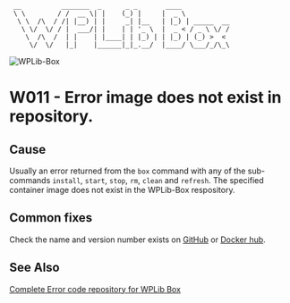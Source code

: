 ```
 __          _______  _      _ _       ____
 \ \        / /  __ \| |    (_) |     |  _ \
  \ \  /\  / /| |__) | |     _| |__   | |_) | _____  __
   \ \/  \/ / |  ___/| |    | | '_ \  |  _ < / _ \ \/ /
    \  /\  /  | |    | |____| | |_) | | |_) | (_) >  <
     \/  \/   |_|    |______|_|_.__/  |____/ \___/_/\_\
```

![WPLib-Box](https://github.com/wplib/box-scripts/blob/master/WPLib-Box-100x.png)

# W011 - Error image does not exist in repository.

## Cause
Usually an error returned from the `box` command with any of the sub-commands `install`, `start`, `stop`, `rm`, `clean` and `refresh`.
The specified container image does not exist in the WPLib-Box respository.

## Common fixes
Check the name and version number exists on [GitHub](https://github.com/wplib) or [Docker hub](https://hub.docker.com/r/wplib/).

### 


## See Also
[Complete Error code repository for WPLib Box](https://github.com/wplib/box-scripts/tree/master/docs/errors)

